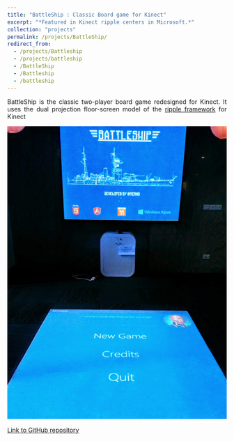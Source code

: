 ```yaml
---
title: "BattleShip : Classic Board game for Kinect"
excerpt: "*Featured in Kinect ripple centers in Microsoft.*"
collection: "projects"
permalink: /projects/BattleShip/
redirect_from:
  - /projects/Battleship
  - /projects/battleship
  - /BattleShip
  - /Battleship
  - /battleship
---
```


<p align="justify">BattleShip is the classic two-player board game redesigned for Kinect. It uses the dual projection floor-screen model of the <a href="https://github.com/Microsoft/kinect-ripple" target="_blank">ripple framework</a> for Kinect</p>

![Game Projection](/images/projects/battleship/battleship.jpg)  

[Link to GitHub repository](https://github.com/vaishaks/battleship)



